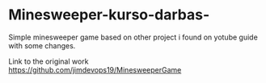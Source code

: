 # Minesweeper-kurso-darbas-
Simple minesweeper game based on other project i found on yotube guide with some changes.

Link to the original work https://github.com/jimdevops19/MinesweeperGame
